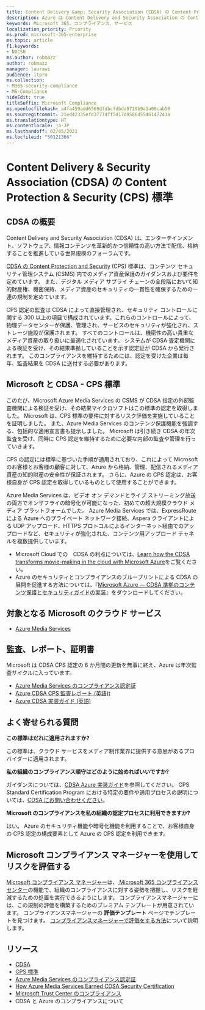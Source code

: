 ```yaml
---
title: Content Delivery &amp; Security Association (CDSA) の Content Protection &amp; Security (CPS) 標準
description: Azure は Content Delivery and Security Association の Content Protection and Security 標準の認証を取得しています。
keywords: Microsoft 365、コンプライアンス、サービス
localization_priority: Priority
ms.prod: microsoft-365-enterprise
ms.topic: article
f1.keywords:
- NOCSH
ms.author: robmazz
author: robmazz
manager: laurawi
audience: itpro
ms.collection:
- M365-security-compliance
- MS-Compliance
hideEdit: true
titleSuffix: Microsoft Compliance
ms.openlocfilehash: a4fa459add6569dfdbcfdbda9719b9a3a00cab50
ms.sourcegitcommit: 21ed42335efd37774ff5d17d9586d5546147241a
ms.translationtype: HT
ms.contentlocale: ja-JP
ms.lasthandoff: 02/05/2021
ms.locfileid: "50121366"
---
```

# <a name="content-delivery--security-association-cdsa-content-protection--security-cps-standard"></a>Content Delivery &amp; Security Association (CDSA) の Content Protection &amp; Security (CPS) 標準

## <a name="cdsa-overview"></a>CDSA の概要

Content Delivery and Security Association (CDSA) は、エンターテインメント、ソフトウェア、情報コンテンツを革新的かつ信頼性の高い方法で配信、格納することを推進している世界規模のフォーラムです。

[CDSA の Content Protection and Security](https://aka.ms/cdsa-standard) (CPS) 標準は、コンテンツ セキュリティ管理システム (CSMS) 内でのメディア資産保護のガイダンスおよび要件を定めています。 また、デジタル メディア サプライ チェーンの全段階において知的財産権、機密保持、メディア資産のセキュリティの一貫性を確保するための一連の規制を定めています。

CPS 認定の監査は CDSA によって直接管理され、セキュリティ コントロールに関する 300 以上の項目で構成されています。これらのコントロールによって、物理データセンターが保護、管理され、サービスのセキュリティが強化され、ストレージ施設が保護されます。 すべてのコントロールは、機密性の高い貴重なメディア資産の取り扱いに最適化されています。 システムが CDSA 査定機関による検証を受け、その結果準拠していることを示す認定証が CDSA から発行されます。 このコンプライアンスを維持するためには、認定を受けた企業は毎年、監査結果を CDSA に送付する必要があります。

## <a name="microsoft-and-cdsa--cps-standard"></a>Microsoft と CDSA - CPS 標準

このたび、Microsoft Azure Media Services の CSMS が CDSA 指定の外部監査機関による検証を受け、その結果マイクロソフトはこの標準の認定を取得しました。 Microsoft は、CPS 標準の要件に対するリスク評価を実施していることを証明しました。 また、Azure Media Services のコンテンツ保護機能を強調する、包括的な適用宣言書も提示しました。 Microsoft は引き続き CDSA の年次監査を受け、同時に CPS 認定を維持するために必要な内部の監査や管理を行っていきます。

CPS の認定には標準に基づいた手順が適用されており、これによって Microsoft のお客様とお客様の顧客に対して、Azure から格納、管理、配信されるメディア資産の知的財産の安全性が保証されます。 さらに、Azure の CPS 認定は、お客様自身が CPS 認定を取得しているものとして使用することができます。

Azure Media Services は、ビデオ オン デマンドとライブ ストリーミング放送の両方でオンザフライの暗号化が可能になった、初めての超大規模クラウド メディア プラットフォームでした。 Azure Media Services では、ExpressRoute による Azure へのプライベート ネットワーク接続、Aspera クライアントによる UDP アップロード、HTTPS プロトコルによるインターネット経由でのアップロードなど、セキュリティが強化された、コンテンツ用アップロード チャネルを複数提供しています。

- Microsoft Cloud での　CDSA の利点については、[Learn how the CDSA transforms movie-making in the cloud with Microsoft Azure](https://customers.microsoft.com/story/cdsa-nonprofit-azure-sharepoint-office365-mobility-security-en)をご覧ください。
- Azure のセキュリティとコンプライアンスのブループリントによる CDSA の展開を促進する方法については、『[Microsoft Azure — 
CDSA 準拠のコンテンツ保護とセキュリティガイドの実装](https://gallery.technet.microsoft.com/Azure-Implementing-CDSA-8087c7a2)』をダウンロードしてください。

## <a name="microsoft-in-scope-cloud-services"></a>対象となる Microsoft のクラウド サービス

- [Azure Media Services](https://aka.ms/AzureCompliance)

## <a name="audits-reports-and-certificates"></a>監査、レポート、証明書

Microsoft は CDSA CPS 認定の 6 か月間の更新を無事に終え、Azure は年次監査サイクルに入っています。

- [Azure Media Services のコンプライアンス認定証](https://aka.ms/cdsa-cert)
- [Azure CDSA CPS 監査レポート (英語)t](https://aka.ms/AzureCDSACPSAuditReport)
- [Azure CDSA 実装ガイド (英語)](https://aka.ms/AzureCDSAImplementationGuide)

## <a name="frequently-asked-questions"></a>よく寄せられる質問

**この標準はだれに適用されますか?**

この標準は、クラウド サービスをメディア制作業界に提供する意思があるプロバイダーに適用されます。

**私の組織のコンプライアンス順守はどのように始めればいいですか?**

ガイダンスについては、[CDSA Azure 実装ガイド](https://aka.ms/cdsaprotectsecure)を参照してください。 CPS Standard Certification Program における特定の要件や適用プロセスの説明については、[CDSA にお問い合わせください](https://go.microsoft.com/fwlink/p/?linkid=2099484)。

**Microsoft のコンプライアンスを私の組織の認定プロセスに利用できますか?**

はい。 Azure のセキュリティ機能や暗号化機能を利用することで、お客様自身の CPS 認定の構成要素として Azure の CPS 認定を利用できます。

## <a name="use-microsoft-compliance-manager-to-assess-your-risk"></a>Microsoft コンプライアンス マネージャーを使用してリスクを評価する

[Microsoft コンプライアンス マネージャー](/microsoft-365/compliance/compliance-manager)は、[ Microsoft 365 コンプライアンス センター](/microsoft-365/compliance/microsoft-365-compliance-center)の機能で、組織のコンプライアンスに対する姿勢を把握し、リスクを軽減するための処置を実行できるようにします。 コンプライアンスマネージャーには、この規制の評価を構築するためのプレミアム テンプレートが用意されています。 コンプライアンスマネージャーの **評価テンプレート** ページでテンプレートを見つけます。 [コンプライアンスマネージャーで評価をする方法](/microsoft-365/compliance/compliance-manager-assessments)について説明します。

## <a name="resources"></a>リソース

- [CDSA](https://www.cdsaonline.org/)
- [CPS 標準](https://aka.ms/cdsa-standard)
- [Azure Media Services のコンプライアンス認定証](https://aka.ms/cdsa-cert)
- [How Azure Media Services Earned CDSA Security Certification](https://johndeutscher.com/2015/04/14/how-azure-media-services-earned-cdsa-security-certification/)
- [Microsoft Trust Center のコンプライアンス](https://www.microsoft.com/trust-center/compliance/compliance-overview)
- CDSA と Azure のコンプライアンスについて
